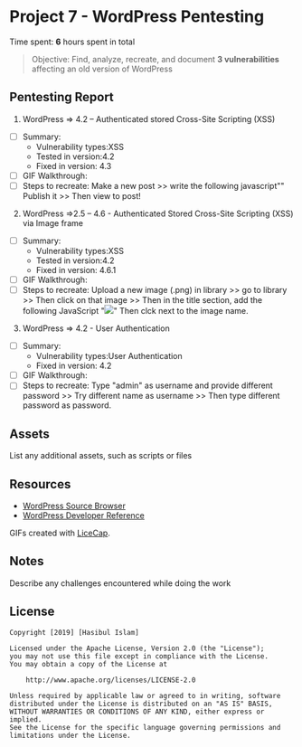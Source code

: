 # Project 7 - WordPress Pentesting

Time spent: **6** hours spent in total

> Objective: Find, analyze, recreate, and document **3 vulnerabilities** affecting an old version of WordPress

## Pentesting Report

1. WordPress => 4.2 – Authenticated stored Cross-Site Scripting (XSS)
  - [ ] Summary: 
    - Vulnerability types:XSS
    - Tested in version:4.2
    - Fixed in version: 4.3
  - [ ] GIF Walkthrough: 
  - [ ] Steps to recreate: Make a new post >> write the following javascript"<script type="text/javascript">alert("XSS");</script>" Publish it >> Then view to post!
 
2. WordPress =>2.5 – 4.6 - Authenticated Stored Cross-Site Scripting (XSS) via Image frame 
  - [ ] Summary: 
    - Vulnerability types:XSS
    - Tested in version:4.2
    - Fixed in version: 4.6.1
  - [ ] GIF Walkthrough: 
  - [ ] Steps to recreate: Upload a new image (.png) in library >> go to library >> Then click on that image >> Then in the title section, add the following JavaScript "<IMG SRC="#" ONERROR="alert('XSS')"/>" Then clck next to the image name.
 
3. WordPress => 4.2 - User Authentication 
  - [ ] Summary: 
    - Vulnerability types:User Authentication
    - Fixed in version: 4.2
  - [ ] GIF Walkthrough: 
  - [ ] Steps to recreate: Type "admin" as username and provide different password >> Try different name as username >> Then type different password as password.
  
## Assets

List any additional assets, such as scripts or files

## Resources

- [WordPress Source Browser](https://core.trac.wordpress.org/browser/)
- [WordPress Developer Reference](https://developer.wordpress.org/reference/)

GIFs created with [LiceCap](http://www.cockos.com/licecap/).

## Notes

Describe any challenges encountered while doing the work

## License

    Copyright [2019] [Hasibul Islam]

    Licensed under the Apache License, Version 2.0 (the "License");
    you may not use this file except in compliance with the License.
    You may obtain a copy of the License at

        http://www.apache.org/licenses/LICENSE-2.0

    Unless required by applicable law or agreed to in writing, software
    distributed under the License is distributed on an "AS IS" BASIS,
    WITHOUT WARRANTIES OR CONDITIONS OF ANY KIND, either express or implied.
    See the License for the specific language governing permissions and
    limitations under the License.
